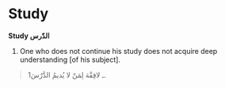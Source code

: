 Study
=====

**Study الدّرس**

1. One who does not continue his study does not acquire deep
understanding [of his subject].

> 1ـ لافِقْهَ لِمَنْ لا يُديمُ الدَّرْسَ.


